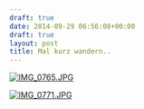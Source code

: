 ```yaml
---
draft: true
date: 2014-09-29 06:56:08+00:00
draft: true
layout: post
title: Mal kurz wandern..
---
```


[![IMG_0765.JPG](http://clemi.ag3r.at/wp-content/uploads/2014/09/IMG_0765.jpg)](http://clemi.ag3r.at/wp-content/uploads/2014/09/IMG_0765.jpg)  
  
[![IMG_0771.JPG](http://clemi.ag3r.at/wp-content/uploads/2014/09/IMG_0771.jpg)](http://clemi.ag3r.at/wp-content/uploads/2014/09/IMG_0771.jpg)

